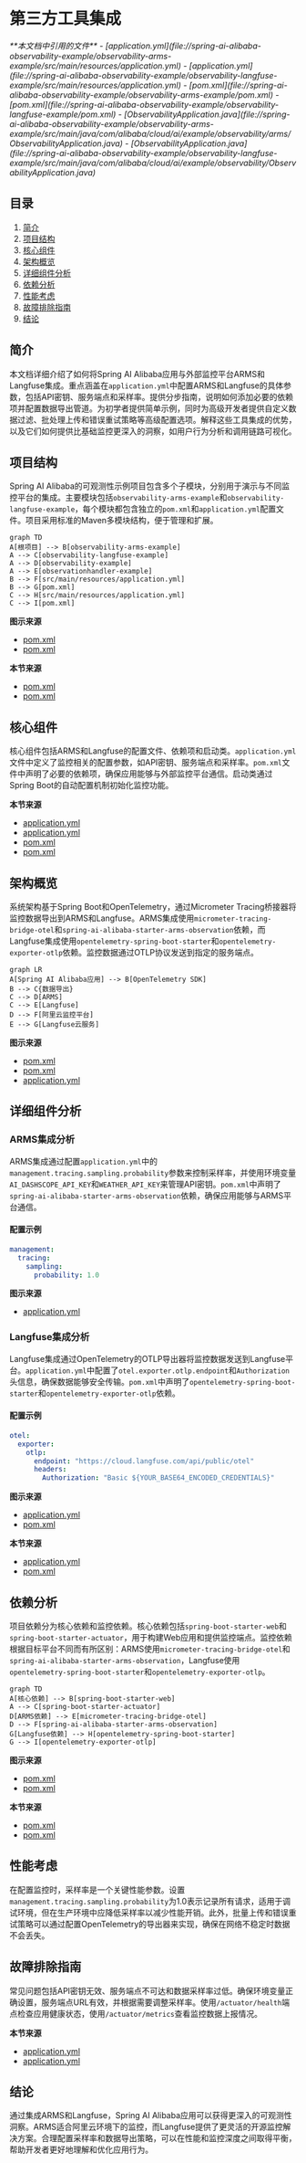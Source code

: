 # 第三方工具集成

<cite>
**本文档中引用的文件**  
- [application.yml](file://spring-ai-alibaba-observability-example/observability-arms-example/src/main/resources/application.yml)
- [application.yml](file://spring-ai-alibaba-observability-example/observability-langfuse-example/src/main/resources/application.yml)
- [pom.xml](file://spring-ai-alibaba-observability-example/observability-arms-example/pom.xml)
- [pom.xml](file://spring-ai-alibaba-observability-example/observability-langfuse-example/pom.xml)
- [ObservabilityApplication.java](file://spring-ai-alibaba-observability-example/observability-arms-example/src/main/java/com/alibaba/cloud/ai/example/observability/arms/ObservabilityApplication.java)
- [ObservabilityApplication.java](file://spring-ai-alibaba-observability-example/observability-langfuse-example/src/main/java/com/alibaba/cloud/ai/example/observability/ObservabilityApplication.java)
</cite>

## 目录
1. [简介](#简介)
2. [项目结构](#项目结构)
3. [核心组件](#核心组件)
4. [架构概览](#架构概览)
5. [详细组件分析](#详细组件分析)
6. [依赖分析](#依赖分析)
7. [性能考虑](#性能考虑)
8. [故障排除指南](#故障排除指南)
9. [结论](#结论)

## 简介
本文档详细介绍了如何将Spring AI Alibaba应用与外部监控平台ARMS和Langfuse集成。重点涵盖在`application.yml`中配置ARMS和Langfuse的具体参数，包括API密钥、服务端点和采样率。提供分步指南，说明如何添加必要的依赖项并配置数据导出管道。为初学者提供简单示例，同时为高级开发者提供自定义数据过滤、批处理上传和错误重试策略等高级配置选项。解释这些工具集成的优势，以及它们如何提供比基础监控更深入的洞察，如用户行为分析和调用链路可视化。

## 项目结构
Spring AI Alibaba的可观测性示例项目包含多个子模块，分别用于演示与不同监控平台的集成。主要模块包括`observability-arms-example`和`observability-langfuse-example`，每个模块都包含独立的`pom.xml`和`application.yml`配置文件。项目采用标准的Maven多模块结构，便于管理和扩展。

```mermaid
graph TD
A[根项目] --> B[observability-arms-example]
A --> C[observability-langfuse-example]
A --> D[observability-example]
A --> E[observationhandler-example]
B --> F[src/main/resources/application.yml]
B --> G[pom.xml]
C --> H[src/main/resources/application.yml]
C --> I[pom.xml]
```

**图示来源**  
- [pom.xml](file://spring-ai-alibaba-observability-example/observability-arms-example/pom.xml)
- [pom.xml](file://spring-ai-alibaba-observability-example/observability-langfuse-example/pom.xml)

**本节来源**  
- [pom.xml](file://spring-ai-alibaba-observability-example/observability-arms-example/pom.xml)
- [pom.xml](file://spring-ai-alibaba-observability-example/observability-langfuse-example/pom.xml)

## 核心组件
核心组件包括ARMS和Langfuse的配置文件、依赖项和启动类。`application.yml`文件中定义了监控相关的配置参数，如API密钥、服务端点和采样率。`pom.xml`文件中声明了必要的依赖项，确保应用能够与外部监控平台通信。启动类通过Spring Boot的自动配置机制初始化监控功能。

**本节来源**  
- [application.yml](file://spring-ai-alibaba-observability-example/observability-arms-example/src/main/resources/application.yml)
- [application.yml](file://spring-ai-alibaba-observability-example/observability-langfuse-example/src/main/resources/application.yml)
- [pom.xml](file://spring-ai-alibaba-observability-example/observability-arms-example/pom.xml)
- [pom.xml](file://spring-ai-alibaba-observability-example/observability-langfuse-example/pom.xml)

## 架构概览
系统架构基于Spring Boot和OpenTelemetry，通过Micrometer Tracing桥接器将监控数据导出到ARMS和Langfuse。ARMS集成使用`micrometer-tracing-bridge-otel`和`spring-ai-alibaba-starter-arms-observation`依赖，而Langfuse集成使用`opentelemetry-spring-boot-starter`和`opentelemetry-exporter-otlp`依赖。监控数据通过OTLP协议发送到指定的服务端点。

```mermaid
graph LR
A[Spring AI Alibaba应用] --> B[OpenTelemetry SDK]
B --> C{数据导出}
C --> D[ARMS]
C --> E[Langfuse]
D --> F[阿里云监控平台]
E --> G[Langfuse云服务]
```

**图示来源**  
- [pom.xml](file://spring-ai-alibaba-observability-example/observability-arms-example/pom.xml)
- [pom.xml](file://spring-ai-alibaba-observability-example/observability-langfuse-example/pom.xml)
- [application.yml](file://spring-ai-alibaba-observability-example/observability-langfuse-example/src/main/resources/application.yml)

## 详细组件分析

### ARMS集成分析
ARMS集成通过配置`application.yml`中的`management.tracing.sampling.probability`参数来控制采样率，并使用环境变量`AI_DASHSCOPE_API_KEY`和`WEATHER_API_KEY`来管理API密钥。`pom.xml`中声明了`spring-ai-alibaba-starter-arms-observation`依赖，确保应用能够与ARMS平台通信。

#### 配置示例
```yaml
management:
  tracing:
    sampling:
      probability: 1.0
```

**图示来源**  
- [application.yml](file://spring-ai-alibaba-observability-example/observability-arms-example/src/main/resources/application.yml)

### Langfuse集成分析
Langfuse集成通过OpenTelemetry的OTLP导出器将监控数据发送到Langfuse平台。`application.yml`中配置了`otel.exporter.otlp.endpoint`和`Authorization`头信息，确保数据能够安全传输。`pom.xml`中声明了`opentelemetry-spring-boot-starter`和`opentelemetry-exporter-otlp`依赖。

#### 配置示例
```yaml
otel:
  exporter:
    otlp:
      endpoint: "https://cloud.langfuse.com/api/public/otel"
      headers:
        Authorization: "Basic ${YOUR_BASE64_ENCODED_CREDENTIALS}"
```

**图示来源**  
- [application.yml](file://spring-ai-alibaba-observability-example/observability-langfuse-example/src/main/resources/application.yml)
- [pom.xml](file://spring-ai-alibaba-observability-example/observability-langfuse-example/pom.xml)

**本节来源**  
- [application.yml](file://spring-ai-alibaba-observability-example/observability-langfuse-example/src/main/resources/application.yml)
- [pom.xml](file://spring-ai-alibaba-observability-example/observability-langfuse-example/pom.xml)

## 依赖分析
项目依赖分为核心依赖和监控依赖。核心依赖包括`spring-boot-starter-web`和`spring-boot-starter-actuator`，用于构建Web应用和提供监控端点。监控依赖根据目标平台不同而有所区别：ARMS使用`micrometer-tracing-bridge-otel`和`spring-ai-alibaba-starter-arms-observation`，Langfuse使用`opentelemetry-spring-boot-starter`和`opentelemetry-exporter-otlp`。

```mermaid
graph TD
A[核心依赖] --> B[spring-boot-starter-web]
A --> C[spring-boot-starter-actuator]
D[ARMS依赖] --> E[micrometer-tracing-bridge-otel]
D --> F[spring-ai-alibaba-starter-arms-observation]
G[Langfuse依赖] --> H[opentelemetry-spring-boot-starter]
G --> I[opentelemetry-exporter-otlp]
```

**图示来源**  
- [pom.xml](file://spring-ai-alibaba-observability-example/observability-arms-example/pom.xml)
- [pom.xml](file://spring-ai-alibaba-observability-example/observability-langfuse-example/pom.xml)

**本节来源**  
- [pom.xml](file://spring-ai-alibaba-observability-example/observability-arms-example/pom.xml)
- [pom.xml](file://spring-ai-alibaba-observability-example/observability-langfuse-example/pom.xml)

## 性能考虑
在配置监控时，采样率是一个关键性能参数。设置`management.tracing.sampling.probability`为1.0表示记录所有请求，适用于调试环境，但在生产环境中应降低采样率以减少性能开销。此外，批量上传和错误重试策略可以通过配置OpenTelemetry的导出器来实现，确保在网络不稳定时数据不会丢失。

## 故障排除指南
常见问题包括API密钥无效、服务端点不可达和数据采样率过低。确保环境变量正确设置，服务端点URL有效，并根据需要调整采样率。使用`/actuator/health`端点检查应用健康状态，使用`/actuator/metrics`查看监控数据上报情况。

**本节来源**  
- [application.yml](file://spring-ai-alibaba-observability-example/observability-arms-example/src/main/resources/application.yml)
- [application.yml](file://spring-ai-alibaba-observability-example/observability-langfuse-example/src/main/resources/application.yml)

## 结论
通过集成ARMS和Langfuse，Spring AI Alibaba应用可以获得更深入的可观测性洞察。ARMS适合阿里云环境下的监控，而Langfuse提供了更灵活的开源监控解决方案。合理配置采样率和数据导出策略，可以在性能和监控深度之间取得平衡，帮助开发者更好地理解和优化应用行为。